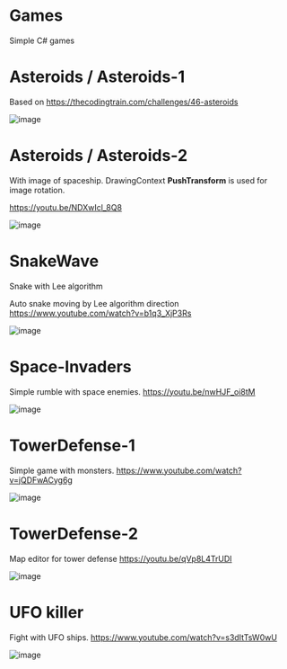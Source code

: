 # Games
Simple C# games

# Asteroids / Asteroids-1

Based on https://thecodingtrain.com/challenges/46-asteroids

![image](https://github.com/tltrus/GAMES/assets/77125487/c7c8b9ad-d78f-4879-89ff-fda81a32bf59)

# Asteroids / Asteroids-2

With image of spaceship. DrawingContext **PushTransform** is used for image rotation.

https://youtu.be/NDXwIcl_8Q8

![image](https://github.com/tltrus/GAMES/assets/77125487/b2ccda51-f23e-4bc2-a9a4-6bbdee7adf2f)


# SnakeWave
Snake with Lee algorithm

Auto snake moving by Lee algorithm direction
https://www.youtube.com/watch?v=b1q3_XjP3Rs

![image](https://user-images.githubusercontent.com/77125487/198890289-f1a6e8b2-8e36-4fd5-966f-bb31582fba13.png)


# Space-Invaders
Simple rumble with space enemies.
https://youtu.be/nwHJF_oi8tM

![image](https://github.com/tltrus/GAMES/assets/77125487/28dc4467-f309-4b79-8e48-619315232342)


# TowerDefense-1
Simple game with monsters.
https://www.youtube.com/watch?v=jQDFwACyg6g

![image](https://github.com/tltrus/GAMES/assets/77125487/ca94a420-5494-4b1c-a3be-2b5a142da07c)

# TowerDefense-2
Map editor for tower defense
https://youtu.be/qVp8L4TrUDI

![image](https://github.com/tltrus/GAMES/assets/77125487/3cc67462-61fc-4fa5-90fb-8093681cba2b)


# UFO killer
Fight with UFO ships.
https://www.youtube.com/watch?v=s3dItTsW0wU

![image](https://github.com/tltrus/GAMES/assets/77125487/7bcd1b35-5540-4a4b-84d4-125aed676b8b)
